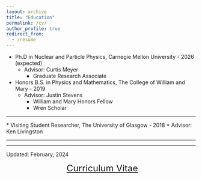 ```yaml
---
layout: archive
title: "Education"
permalink: /cv/
author_profile: true
redirect_from:
  - /resume
---
```


* Ph.D in Nuclear and Particle Physics, Carnegie Mellon University - 2026 (expected)  
  * Advisor: Curtis Meyer  
    * Graduate Research Associate 
* Honors B.S. in Physics and Mathematics, The College of William and Mary - 2019  
  * Advisor: Justin Stevens  
    * William and Mary Honors Fellow 
    * Wren Scholar 
<hr>
* Visiting Student Researcher, The University of Glasgow - 2018
  * Advisor: Ken Livingston
<hr>
<hr>
Updated: February, 2024  

<p align="center">
  <font size="5">
  <a href="http://zabaldwin.github.io/files/Baldwin_CV_2024.pdf">Curriculum Vitae</a>
  </font>
</p>




